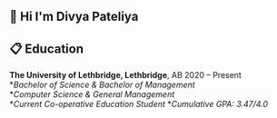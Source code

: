 ## 🤸 <a name="intro">Hi I'm Divya Pateliya</a>

## <a name="introduction">📋 Education</a>
**The University of Lethbridge, Lethbridge**, AB  2020 – Present  
**Bachelor of Science & Bachelor of Management*  
**Computer Science & General Management*  
**Current Co-operative Education Student* 
**Cumulative GPA: 3.47/4.0*
